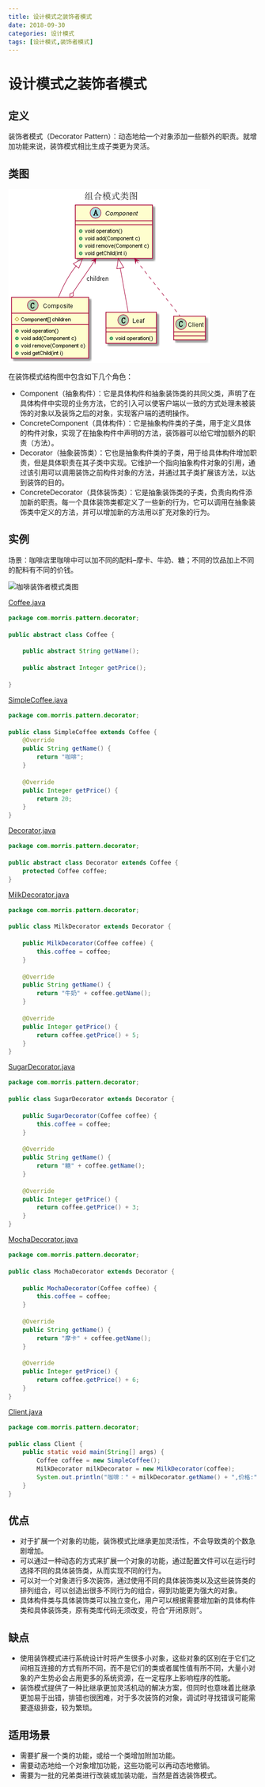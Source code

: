 ```yaml
---
title: 设计模式之装饰者模式
date: 2018-09-30
categories: 设计模式
tags: [设计模式,装饰者模式]
---
```


# 设计模式之装饰者模式

## 定义
装饰者模式（Decorator Pattern）：动态地给一个对象添加一些额外的职责。就增加功能来说，装饰模式相比生成子类更为灵活。

## 类图
![装饰者模式类图](https://github.com/morris131/morris-book/raw/master/%E5%90%8E%E7%AB%AF%E5%BC%80%E5%8F%91/Java/%E8%AE%BE%E8%AE%A1%E6%A8%A1%E5%BC%8F/images/%E7%BB%84%E5%90%88%E6%A8%A1%E5%BC%8F%E7%B1%BB%E5%9B%BE.png)

在装饰模式结构图中包含如下几个角色：
- Component（抽象构件）：它是具体构件和抽象装饰类的共同父类，声明了在具体构件中实现的业务方法，它的引入可以使客户端以一致的方式处理未被装饰的对象以及装饰之后的对象，实现客户端的透明操作。
- ConcreteComponent（具体构件）：它是抽象构件类的子类，用于定义具体的构件对象，实现了在抽象构件中声明的方法，装饰器可以给它增加额外的职责（方法）。
- Decorator（抽象装饰类）：它也是抽象构件类的子类，用于给具体构件增加职责，但是具体职责在其子类中实现。它维护一个指向抽象构件对象的引用，通过该引用可以调用装饰之前构件对象的方法，并通过其子类扩展该方法，以达到装饰的目的。
- ConcreteDecorator（具体装饰类）：它是抽象装饰类的子类，负责向构件添加新的职责。每一个具体装饰类都定义了一些新的行为，它可以调用在抽象装饰类中定义的方法，并可以增加新的方法用以扩充对象的行为。

## 实例
场景：咖啡店里咖啡中可以加不同的配料–摩卡、牛奶、糖；不同的饮品加上不同的配料有不同的价钱。

![咖啡装饰者模式类图]()

[Coffee.java](https://github.com/morris131/morris-book/tree/master/%E5%90%8E%E7%AB%AF%E5%BC%80%E5%8F%91/Java/%E8%AE%BE%E8%AE%A1%E6%A8%A1%E5%BC%8F/pattern/src/main/java/com/morris/pattern/decorator/Coffee.java)
```java
package com.morris.pattern.decorator;

public abstract class Coffee {

    public abstract String getName();

    public abstract Integer getPrice();

}
```
[SimpleCoffee.java](https://github.com/morris131/morris-book/tree/master/%E5%90%8E%E7%AB%AF%E5%BC%80%E5%8F%91/Java/%E8%AE%BE%E8%AE%A1%E6%A8%A1%E5%BC%8F/pattern/src/main/java/com/morris/pattern/decorator/SimpleCoffee.java)
```java
package com.morris.pattern.decorator;

public class SimpleCoffee extends Coffee {
    @Override
    public String getName() {
        return "咖啡";
    }

    @Override
    public Integer getPrice() {
        return 20;
    }
}
```
[Decorator.java](https://github.com/morris131/morris-book/tree/master/%E5%90%8E%E7%AB%AF%E5%BC%80%E5%8F%91/Java/%E8%AE%BE%E8%AE%A1%E6%A8%A1%E5%BC%8F/pattern/src/main/java/com/morris/pattern/decorator/Decorator.java)
```java
package com.morris.pattern.decorator;

public abstract class Decorator extends Coffee {
    protected Coffee coffee;
}
```
[MilkDecorator.java](https://github.com/morris131/morris-book/tree/master/%E5%90%8E%E7%AB%AF%E5%BC%80%E5%8F%91/Java/%E8%AE%BE%E8%AE%A1%E6%A8%A1%E5%BC%8F/pattern/src/main/java/com/morris/pattern/decorator/MilkDecorator.java)
```java
package com.morris.pattern.decorator;

public class MilkDecorator extends Decorator {

    public MilkDecorator(Coffee coffee) {
        this.coffee = coffee;
    }

    @Override
    public String getName() {
        return "牛奶" + coffee.getName();
    }

    @Override
    public Integer getPrice() {
        return coffee.getPrice() + 5;
    }
}
```
[SugarDecorator.java](https://github.com/morris131/morris-book/tree/master/%E5%90%8E%E7%AB%AF%E5%BC%80%E5%8F%91/Java/%E8%AE%BE%E8%AE%A1%E6%A8%A1%E5%BC%8F/pattern/src/main/java/com/morris/pattern/decorator/SugarDecorator.java)
```java
package com.morris.pattern.decorator;

public class SugarDecorator extends Decorator {

    public SugarDecorator(Coffee coffee) {
        this.coffee = coffee;
    }

    @Override
    public String getName() {
        return "糖" + coffee.getName();
    }

    @Override
    public Integer getPrice() {
        return coffee.getPrice() + 3;
    }
}
```
[MochaDecorator.java](https://github.com/morris131/morris-book/tree/master/%E5%90%8E%E7%AB%AF%E5%BC%80%E5%8F%91/Java/%E8%AE%BE%E8%AE%A1%E6%A8%A1%E5%BC%8F/pattern/src/main/java/com/morris/pattern/decorator/MochaDecorator.java)
```java
package com.morris.pattern.decorator;

public class MochaDecorator extends Decorator {

    public MochaDecorator(Coffee coffee) {
        this.coffee = coffee;
    }

    @Override
    public String getName() {
        return "摩卡" + coffee.getName();
    }

    @Override
    public Integer getPrice() {
        return coffee.getPrice() + 6;
    }
}
```
[Client.java](https://github.com/morris131/morris-book/tree/master/%E5%90%8E%E7%AB%AF%E5%BC%80%E5%8F%91/Java/%E8%AE%BE%E8%AE%A1%E6%A8%A1%E5%BC%8F/pattern/src/main/java/com/morris/pattern/decorator/Client.java)
```java
package com.morris.pattern.decorator;

public class Client {
    public static void main(String[] args) {
        Coffee coffee = new SimpleCoffee();
        MilkDecorator milkDecorator = new MilkDecorator(coffee);
        System.out.println("咖啡：" + milkDecorator.getName() + ",价格:" + milkDecorator.getPrice());
    }
}
```

## 优点
- 对于扩展一个对象的功能，装饰模式比继承更加灵活性，不会导致类的个数急剧增加。
- 可以通过一种动态的方式来扩展一个对象的功能，通过配置文件可以在运行时选择不同的具体装饰类，从而实现不同的行为。
- 可以对一个对象进行多次装饰，通过使用不同的具体装饰类以及这些装饰类的排列组合，可以创造出很多不同行为的组合，得到功能更为强大的对象。
- 具体构件类与具体装饰类可以独立变化，用户可以根据需要增加新的具体构件类和具体装饰类，原有类库代码无须改变，符合“开闭原则”。

## 缺点
- 使用装饰模式进行系统设计时将产生很多小对象，这些对象的区别在于它们之间相互连接的方式有所不同，而不是它们的类或者属性值有所不同，大量小对象的产生势必会占用更多的系统资源，在一定程序上影响程序的性能。
- 装饰模式提供了一种比继承更加灵活机动的解决方案，但同时也意味着比继承更加易于出错，排错也很困难，对于多次装饰的对象，调试时寻找错误可能需要逐级排查，较为繁琐。

## 适用场景
- 需要扩展一个类的功能，或给一个类增加附加功能。
- 需要动态地给一个对象增加功能，这些功能可以再动态地撤销。
- 需要为一批的兄弟类进行改装或加装功能，当然是首选装饰模式。